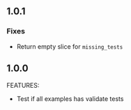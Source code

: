 ## 1.0.1

### Fixes
- Return empty slice for `missing_tests`


## 1.0.0

FEATURES:
 - Test if all examples has validate tests
